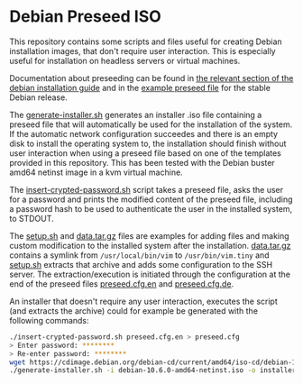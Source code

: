 # Debian Preseed ISO
This repository contains some scripts and files useful for creating Debian installation images, that don't require user interaction. This is especially useful for installation on headless servers or virtual machines.

Documentation about preseeding can be found in [the relevant section of the debian installation guide](https://www.debian.org/releases/stable/amd64/apb.en.html) and in the [example preseed file](https://www.debian.org/releases/stable/example-preseed.txt) for the stable Debian release.

The [generate-installer.sh](generate-installer.sh) generates an installer .iso file containing a preseed file that will automatically be used for the installation of the system. If the automatic network configuration succeedes and there is an empty disk to install the operating system to, the installation should finish without user interaction when using a preseed file based on one of the templates provided in this repository. This has been tested with the Debian buster amd64 netinst image in a kvm virtual machine.

The [insert-crypted-password.sh](insert-crypted-password.sh) script takes a preseed file, asks the user for a password and prints the modified content of the preseed file, including a password hash to be used to authenticate the user in the installed system, to STDOUT.

The [setup.sh](setup.sh) and [data.tar.gz](data.tar.gz) files are examples for adding files and making custom modification to the installed system after the installation. [data.tar.gz](data.tar.gz) contains a symlink from `/usr/local/bin/vim` to `/usr/bin/vim.tiny` and [setup.sh](setup.sh) extracts that archive and adds some configuration to the SSH server. The extraction/execution is initiated through the configuration at the end of the preseed files [preseed.cfg.en](preseed.cfg.en) and [preseed.cfg.de](preseed.cfg.de).

An installer that doesn't require any user interaction, executes the script (and extracts the archive) could for example be generated with the following commands:
```bash
./insert-crypted-password.sh preseed.cfg.en > preseed.cfg
> Enter password: ********
> Re-enter password: ********
wget https://cdimage.debian.org/debian-cd/current/amd64/iso-cd/debian-10.6.0-amd64-netinst.iso
./generate-installer.sh -i debian-10.6.0-amd64-netinst.iso -o installer.iso -p preseed.cfg -f setup.sh -f data.tar.gz
```
